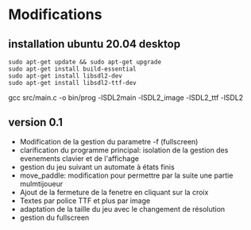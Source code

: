 # Modifications

## installation ubuntu 20.04 desktop
```
sudo apt-get update && sudo apt-get upgrade
sudo apt-get install build-essential
sudo apt-get install libsdl2-dev
sudo apt-get install libsdl2-ttf-dev
```

gcc src/main.c -o bin/prog -lSDL2main -lSDL2_image -lSDL2_ttf -lSDL2

## version 0.1

- Modification de la gestion du parametre -f (fullscreen)
- clarification du programme principal: isolation de la gestion des evenements clavier et de l'affichage
- gestion du jeu suivant un automate à états finis
- move_paddle: modification pour permettre par la suite une partie mulmtijoueur
- Ajout de la fermeture de la fenetre en cliquant sur la croix
- Textes par police TTF et plus par image
- adaptation de la taille du jeu avec le changement de résolution
- gestion du fullscreen
